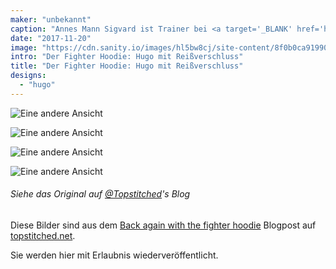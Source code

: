 ```yaml
---
maker: "unbekannt"
caption: "Annes Mann Sigvard ist Trainer bei <a target='_BLANK' href='http://fighter.org/'>, dem örtlichen Kickboxclub</a>. Daher auch der Name <em>fighter hoodie</em>"
date: "2017-11-20"
image: "https://cdn.sanity.io/images/hl5bw8cj/site-content/8f0b0ca919900145250b0af08401775198623eda-1001x1500.jpg"
intro: "Der Fighter Hoodie: Hugo mit Reißverschluss"
title: "Der Fighter Hoodie: Hugo mit Reißverschluss"
designs:
  - "hugo"
---
```


![Eine andere Ansicht](https://posts.freesewing.org/uploads/fighter_hoodie_1_69359b6e7d.jpg "Eine andere Ansicht")

![Eine andere Ansicht](https://posts.freesewing.org/uploads/fighter_hoodie_2_c74c303646.jpg)

![Eine andere Ansicht](https://posts.freesewing.org/uploads/fighter_hoodie_3_f8766d848b.jpg)

![Eine andere Ansicht](https://posts.freesewing.org/uploads/fighter_hoodie_4_881e549c9b.jpg)

<Note>

###### Siehe das Original auf [@Topstitched](/users/Topstitched)'s Blog
Diese Bilder sind aus dem [Back again with the fighter hoodie](http://www.topstitched.net/?p=1431) 
Blogpost auf [topstitched.net](http://www.topstitched.net/).

Sie werden hier mit Erlaubnis wiederveröffentlicht.

</Note>
